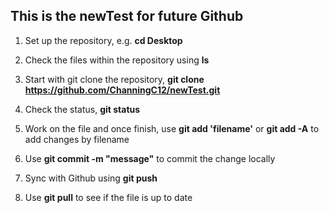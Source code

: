 ## This is the newTest for future Github
1. Set up the repository, e.g. **cd Desktop**

2. Check the files within the repository using **ls**

3. Start with git clone the repository, **git clone https://github.com/ChanningC12/newTest.git**

4. Check the status, **git status**

5. Work on the file and once finish, use **git add 'filename'** or **git add -A** to add changes by filename

6. Use **git commit -m "message"** to commit the change locally

7. Sync with Github using **git push**

8. Use **git pull** to see if the file is up to date